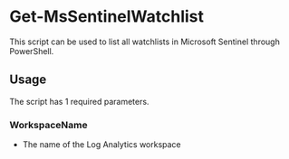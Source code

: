 # Get-MsSentinelWatchlist
This script can be used to list all watchlists in Microsoft Sentinel through PowerShell.

## Usage
The script has 1 required parameters.

### WorkspaceName
- The name of the Log Analytics workspace
